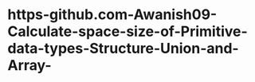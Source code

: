 # https-github.com-Awanish09-Calculate-space-size-of-Primitive-data-types-Structure-Union-and-Array-
